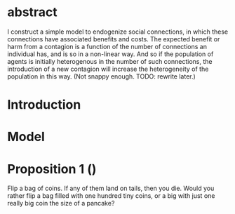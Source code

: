 
# abstract 

I construct a simple model to endogenize social connections, in which these connections have associated benefits and costs. The expected benefit or harm from a contagion is a function of the number of connections an individual has, and is so in a non-linear way. And so if the population of agents is initially heterogenous in the number of such connections, the introduction of a new contagion will increase  the heterogeneity of the population in this way. (Not snappy enough. TODO: rewrite later.)


# Introduction



# Model



# Proposition 1 ()














Flip a bag of coins. If any of them land on tails, then you die. Would you rather flip a bag filled with one hundred tiny coins, or a big with just one really big coin the size of a pancake? 